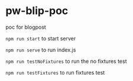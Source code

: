 # pw-blip-poc

 poc for blogpost 


`npm run start` to start server

`npm run serve` to run index.js

`npm run testNoFixtures` to run the no fixtures test

`npm run testFixtures` to run fixtures test

